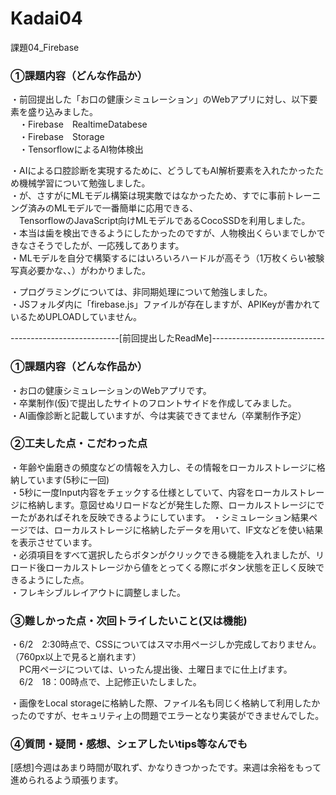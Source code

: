 # Kadai04
課題04_Firebase


<h3>①課題内容（どんな作品か）</h3>
・前回提出した「お口の健康シミュレーション」のWebアプリに対し、以下要素を盛り込みました。<br>
　・Firebase　RealtimeDatabese<br>
　・Firebase　Storage<br>
　・TensorflowによるAI物体検出<br>

・AIによる口腔診断を実現するために、どうしてもAI解析要素を入れたかったため機械学習について勉強しました。<br>
・が、さすがにMLモデル構築は現実敵ではなかったため、すでに事前トレーニング済みのMLモデルで一番簡単に応用できる、<br>
　TensorflowのJavaScript向けMLモデルであるCocoSSDを利用しました。<br>
・本当は歯を検出できるようにしたかったのですが、人物検出くらいまでしかできなさそうでしたが、一応残してあります。<br>
・MLモデルを自分で構築するにはいろいろハードルが高そう（1万枚くらい被験写真必要かな、、）がわかりました。<br>

・プログラミングについては、非同期処理について勉強しました。<br>
・JSフォルダ内に「firebase.js」ファイルが存在しますが、APIKeyが書かれているためUPLOADしていません。<br>


---------------------------[前回提出したReadMe]----------------------------

<h3>①課題内容（どんな作品か）</h3>
・お口の健康シミュレーションのWebアプリです。<br>
・卒業制作(仮)で提出したサイトのフロントサイドを作成してみました。<br>
・AI画像診断と記載していますが、今は実装できてません（卒業制作予定）<br>


<h3>②工夫した点・こだわった点</h3>
・年齢や歯磨きの頻度などの情報を入力し、その情報をローカルストレージに格納しています(5秒に一回)<br>
・5秒に一度Input内容をチェックする仕様としていて、内容をローカルストレージに格納します。意図せぬリロードなどが発生した際、ローカルストレージにでーたがあればそれを反映できるようにしています。
・シミュレーション結果ページでは、ローカルストレージに格納したデータを用いて、IF文などを使い結果を表示させています。<br>
・必須項目をすべて選択したらボタンがクリックできる機能を入れましたが、リロード後ローカルストレージから値をとってくる際にボタン状態を正しく反映できるようにした点。<br>
・フレキシブルレイアウトに調整しました。<br>

<h3>③難しかった点・次回トライしたいこと(又は機能)</h3>
・6/2　2:30時点で、CSSについてはスマホ用ページしか完成しておりません。（760px以上で見ると崩れます）<br>
　PC用ページについては、いったん提出後、土曜日までに仕上げます。<br>
　6/2　18：00時点で、上記修正いたしました。<br>

・画像をLocal storageに格納した際、ファイル名も同じく格納して利用したかったのですが、セキュリティ上の問題でエラーとなり実装ができませんでした。<br>


<h3>④質問・疑問・感想、シェアしたいtips等なんでも</h3>
[感想]今週はあまり時間が取れず、かなりきつかったです。来週は余裕をもって進められるよう頑張ります。
